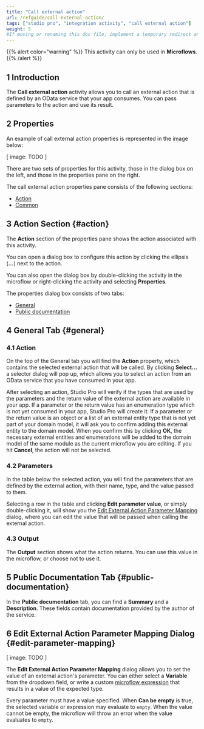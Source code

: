 ```yaml
---
title: "Call external action"
url: /refguide/call-external-action/
tags: ["studio pro", "integration activity", "call external action"]
weight: 5
#If moving or renaming this doc file, implement a temporary redirect and let the respective team know they should update the URL in the product. See Mapping to Products for more details.
---
```


{{% alert color="warning" %}}
This activity can only be used in **Microflows**.
{{% /alert %}}

## 1 Introduction

The **Call external action** activity allows you to call an external action that is defined by an OData service that your app consumes. You can pass parameters to the action and use its result.

## 2 Properties

An example of call external action properties is represented in the image below:

[ image: TODO ]

There are two sets of properties for this activity, those in the dialog box on the left, and those in the properties pane on the right.

The call external action properties pane consists of the following sections:

* [Action](#action)
* [Common](#common)

## 3 Action Section {#action}

The **Action** section of the properties pane shows the action associated with this activity.

You can open a dialog box to configure this action by clicking the ellipsis (**…**) next to the action.

You can also open the dialog box by double-clicking the activity in the microflow or right-clicking the activity and selecting **Properties**.

The properties dialog box consists of two tabs:

* [General](#general)
* [Public documentation](#public-documentation)

## 4 General Tab {#general}

### 4.1 Action

On the top of the General tab you will find the **Action** property, which contains the selected external action that will be called. By clicking **Select...** a selector dialog will pop up, which allows you to select an action from an OData service that you have consumed in your app.

After selecting an action, Studio Pro will verify if the types that are used by the parameters and the return value of the external action are available in your app. If a parameter or the return value has an enumeration type which is not yet consumed in your app, Studio Pro will create it. If a parameter or the return value is an object or a list of an external entity type that is not yet part of your domain model, it will ask you to confirm adding this external entity to the domain model. When you confirm this by clicking **OK**, the necessary external entities and enumerations will be added to the domain model of the same module as the current microflow you are editing. If you hit **Cancel**, the action will not be selected. 

### 4.2 Parameters

In the table below the selected action, you will find the parameters that are defined by the external action, with their name, type, and the value passed to them.

Selecting a row in the table and clicking **Edit parameter value**, or simply double-clicking it, will show you the [Edit External Action Parameter Mapping](#edit-parameter-mapping) dialog, where you can edit the value that will be passed when calling the external action.  

### 4.3 Output

The **Output** section shows what the action returns. You can use this value in the microflow, or choose not to use it.

## 5 Public Documentation Tab {#public-documentation}

In the **Public documentation** tab, you can find a **Summary** and a **Description**. These fields contain documentation provided by the author of the service.

## 6 Edit External Action Parameter Mapping Dialog {#edit-parameter-mapping}

[ image: TODO ]

The **Edit External Action Parameter Mapping** dialog allows you to set the value of an external action's parameter. You can either select a **Variable** from the dropdown field, or write a custom [microflow expression](/refguide/expressions/) that results in a value of the expected type.

Every parameter must have a value specified. When **Can be empty** is true, the selected variable or expression may evaluate to `empty`. When the value cannot be empty, the microflow will throw an error when the value evaluates to `empty`.
